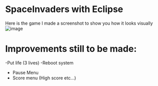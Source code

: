 # SpaceInvaders with Eclipse
Here is the game I made a screenshot to show you how it looks visually 
![image](https://github.com/ShHaWkK/SpaceInvaders/assets/51519814/f9c2be27-868e-4748-8506-fdd64b2559fc)
# Improvements still to be made: 
-Put life (3 lives) 
-Reboot system 
- Pause Menu 
- Score menu (High score etc...) 
